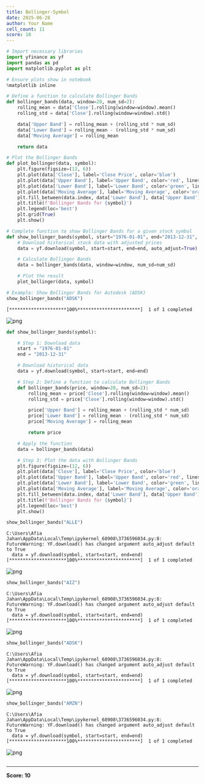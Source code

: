 ```yaml
---
title: Bollinger-Symbol
date: 2025-06-28
author: Your Name
cell_count: 11
score: 10
---
```


```python
# Import necessary libraries
import yfinance as yf
import pandas as pd
import matplotlib.pyplot as plt

# Ensure plots show in notebook
%matplotlib inline

```


```python
# Define a function to calculate Bollinger Bands
def bollinger_bands(data, window=20, num_sd=2):
    rolling_mean = data['Close'].rolling(window=window).mean()
    rolling_std = data['Close'].rolling(window=window).std()

    data['Upper Band'] = rolling_mean + (rolling_std * num_sd)
    data['Lower Band'] = rolling_mean - (rolling_std * num_sd)
    data['Moving Average'] = rolling_mean

    return data


```


```python
# Plot the Bollinger Bands
def plot_bollinger(data, symbol):
    plt.figure(figsize=(12, 6))
    plt.plot(data['Close'], label='Close Price', color='blue')
    plt.plot(data['Upper Band'], label='Upper Band', color='red', linestyle='--')
    plt.plot(data['Lower Band'], label='Lower Band', color='green', linestyle='--')
    plt.plot(data['Moving Average'], label='Moving Average', color='orange')
    plt.fill_between(data.index, data['Lower Band'], data['Upper Band'], color='gray', alpha=0.2)
    plt.title(f'Bollinger Bands for {symbol}')
    plt.legend(loc='best')
    plt.grid(True)
    plt.show()

```


```python
# Complete function to show Bollinger Bands for a given stock symbol
def show_bollinger_bands(symbol, start="1976-01-01", end="2013-12-31", window=20, num_sd=2):
    # Download historical stock data with adjusted prices
    data = yf.download(symbol, start=start, end=end, auto_adjust=True)

    # Calculate Bollinger Bands
    data = bollinger_bands(data, window=window, num_sd=num_sd)

    # Plot the result
    plot_bollinger(data, symbol)

```


```python
# Example: Show Bollinger Bands for Autodesk (ADSK)
show_bollinger_bands("ADSK")

```

    [*********************100%***********************]  1 of 1 completed
    


    
![png](/pynotes/images/bollinger-symbol_4_1.png)
    



```python
def show_bollinger_bands(symbol):

    # Step 1: Download data
    start = "1976-01-01"
    end = "2013-12-31"

    # Download historical data
    data = yf.download(symbol, start=start, end=end)

    # Step 2: Define a function to calculate Bollinger Bands
    def bollinger_bands(price, window=20, num_sd=2):
        rolling_mean = price['Close'].rolling(window=window).mean()
        rolling_std = price['Close'].rolling(window=window).std()

        price['Upper Band'] = rolling_mean + (rolling_std * num_sd)
        price['Lower Band'] = rolling_mean - (rolling_std * num_sd)
        price['Moving Average'] = rolling_mean

        return price

    # Apply the function
    data = bollinger_bands(data)

    # Step 3: Plot the data with Bollinger Bands
    plt.figure(figsize=(12, 6))
    plt.plot(data['Close'], label='Close Price', color='blue')
    plt.plot(data['Upper Band'], label='Upper Band', color='red', linestyle='--')
    plt.plot(data['Lower Band'], label='Lower Band', color='green', linestyle='--')
    plt.plot(data['Moving Average'], label='Moving Average', color='orange')
    plt.fill_between(data.index, data['Lower Band'], data['Upper Band'], color='gray', alpha=0.2)
    plt.title(f'Bollinger Bands for {symbol}')
    plt.legend(loc='best')
    plt.show()
```


```python
show_bollinger_bands("ALLE")
```

    C:\Users\Afia Jahan\AppData\Local\Temp\ipykernel_68908\3736596034.py:8: FutureWarning: YF.download() has changed argument auto_adjust default to True
      data = yf.download(symbol, start=start, end=end)
    [*********************100%***********************]  1 of 1 completed
    


    
![png](/pynotes/images/bollinger-symbol_6_1.png)
    



```python
show_bollinger_bands("AIZ")
```

    C:\Users\Afia Jahan\AppData\Local\Temp\ipykernel_68908\3736596034.py:8: FutureWarning: YF.download() has changed argument auto_adjust default to True
      data = yf.download(symbol, start=start, end=end)
    [*********************100%***********************]  1 of 1 completed
    


    
![png](/pynotes/images/bollinger-symbol_7_1.png)
    



```python
show_bollinger_bands("ADSK")
```

    C:\Users\Afia Jahan\AppData\Local\Temp\ipykernel_68908\3736596034.py:8: FutureWarning: YF.download() has changed argument auto_adjust default to True
      data = yf.download(symbol, start=start, end=end)
    [*********************100%***********************]  1 of 1 completed
    


    
![png](/pynotes/images/bollinger-symbol_8_1.png)
    



```python
show_bollinger_bands("AMZN")
```

    C:\Users\Afia Jahan\AppData\Local\Temp\ipykernel_68908\3736596034.py:8: FutureWarning: YF.download() has changed argument auto_adjust default to True
      data = yf.download(symbol, start=start, end=end)
    [*********************100%***********************]  1 of 1 completed
    


    
![png](/pynotes/images/bollinger-symbol_9_1.png)
    



```python

```


---
**Score: 10**